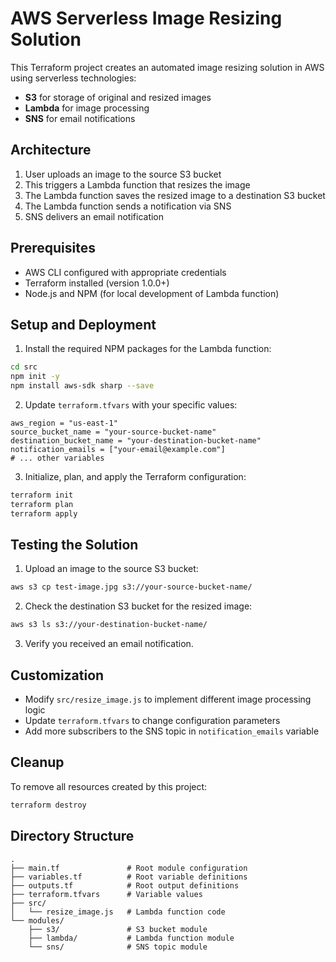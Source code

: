 # AWS Serverless Image Resizing Solution

This Terraform project creates an automated image resizing solution in AWS using serverless technologies:

- **S3** for storage of original and resized images
- **Lambda** for image processing
- **SNS** for email notifications

## Architecture

1. User uploads an image to the source S3 bucket
2. This triggers a Lambda function that resizes the image
3. The Lambda function saves the resized image to a destination S3 bucket
4. The Lambda function sends a notification via SNS
5. SNS delivers an email notification

## Prerequisites

- AWS CLI configured with appropriate credentials
- Terraform installed (version 1.0.0+)
- Node.js and NPM (for local development of Lambda function)

## Setup and Deployment

1. Install the required NPM packages for the Lambda function:

```bash
cd src
npm init -y
npm install aws-sdk sharp --save
```

2. Update `terraform.tfvars` with your specific values:

```hcl
aws_region = "us-east-1"
source_bucket_name = "your-source-bucket-name"
destination_bucket_name = "your-destination-bucket-name"
notification_emails = ["your-email@example.com"]
# ... other variables
```

3. Initialize, plan, and apply the Terraform configuration:

```bash
terraform init
terraform plan
terraform apply
```

## Testing the Solution

1. Upload an image to the source S3 bucket:

```bash
aws s3 cp test-image.jpg s3://your-source-bucket-name/
```

2. Check the destination S3 bucket for the resized image:

```bash
aws s3 ls s3://your-destination-bucket-name/
```

3. Verify you received an email notification.

## Customization

- Modify `src/resize_image.js` to implement different image processing logic
- Update `terraform.tfvars` to change configuration parameters
- Add more subscribers to the SNS topic in `notification_emails` variable

## Cleanup

To remove all resources created by this project:

```bash
terraform destroy
```

## Directory Structure

```
.
├── main.tf               # Root module configuration
├── variables.tf          # Root variable definitions
├── outputs.tf            # Root output definitions
├── terraform.tfvars      # Variable values
├── src/
│   └── resize_image.js   # Lambda function code
└── modules/
    ├── s3/               # S3 bucket module
    ├── lambda/           # Lambda function module
    └── sns/              # SNS topic module
```
